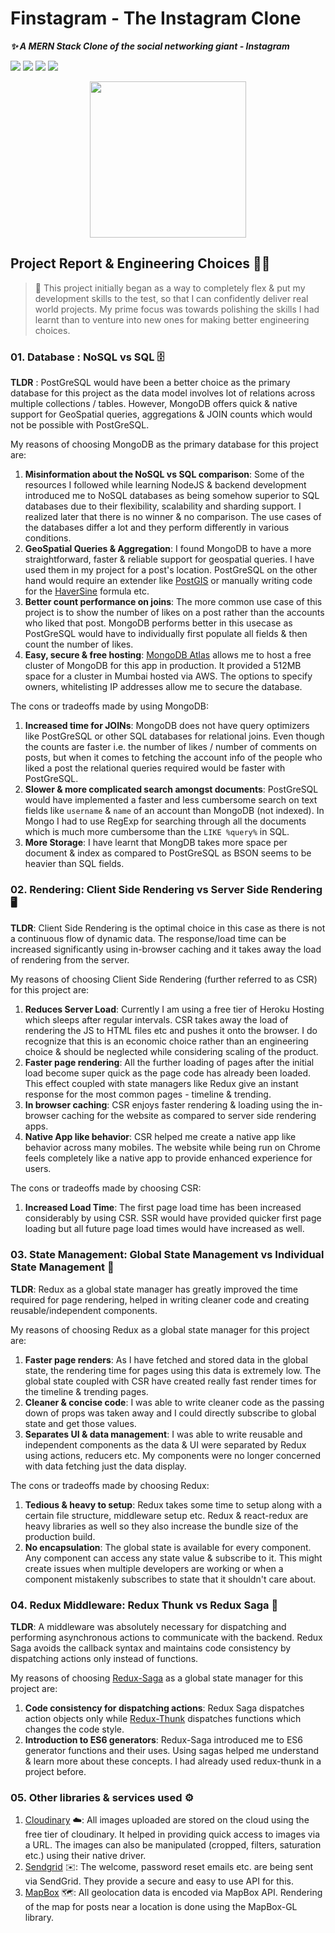 # Finstagram - The Instagram Clone
***✨ A MERN Stack Clone of the social networking giant - Instagram***

<p>
<img src="https://img.shields.io/badge/Frontend-ReactJS-blue?logo=react">
<img src="https://img.shields.io/badge/Backend-NodeJS-green?logo=node.js">
<img src="https://img.shields.io/badge/DataBase-MongoDB-lightgreen?logo=mongoDB">
<img src="https://img.shields.io/badge/State--Manager-Redux-purple?logo=redux">
</p>

<div align="center">
  <img src="https://elit-altum.github.io/assets/Finstagram.jpg" width="250">
</div>


## Project Report & Engineering Choices 👨‍💻
>🌱 This project initially began as a way to completely flex & put my development skills to the test, so that I can confidently deliver real world projects. My prime focus was towards polishing the skills I had learnt than to venture into new ones for making better engineering choices.

### 01. Database : NoSQL vs SQL 🗄️
__TLDR__ : PostGreSQL would have been a better choice as the primary database for this project as the data model involves lot of relations across multiple collections / tables. However, MongoDB offers quick & native support for GeoSpatial queries, aggregations & JOIN counts which would not be possible with PostGreSQL. 

My reasons of choosing MongoDB as the primary database for this project are:
1. **Misinformation about the NoSQL vs SQL comparison**: Some of the resources I followed while learning NodeJS & backend development introduced me to NoSQL databases as being somehow superior to SQL databases due to their flexibility, scalability and sharding support. I realized later that there is no winner & no comparison. The use cases of the databases differ a lot and they perform differently in various conditions.
2. **GeoSpatial Queries & Aggregation**: I found MongoDB to have a more straightforward, faster & reliable support for geospatial queries. I have used them in my project for a post's location. PostGreSQL on the other hand would require an extender like [PostGIS](https://postgis.net/) or manually writing code for the [HaverSine](https://en.wikipedia.org/wiki/Haversine_formula) formula etc.
3. **Better count performance on joins**: The more common use case of this project is to show the number of likes on a post rather than the accounts who liked that post. MongoDB performs better in this usecase as PostGreSQL would have to individually first populate all fields & then count the number of likes.
4. **Easy, secure & free hosting**:  [MongoDB Atlas](https://www.mongodb.com/cloud/atlas) allows me to host a free cluster of MongoDB for this app in production. It provided a 512MB space for a cluster in Mumbai hosted via AWS. The options to specify owners, whitelisting IP addresses allow me to secure the database.
   
The cons or tradeoffs made by using MongoDB:
1. **Increased time for JOINs**: MongoDB does not have query optimizers like PostGreSQL or other SQL databases for relational joins. Even though the counts are faster i.e. the number of likes / number of comments on posts,  but when it comes to fetching the account info of the people who liked a post the relational queries required would be faster with PostGreSQL.
2. **Slower & more complicated search amongst documents**: PostGreSQL would have implemented a faster and less cumbersome search on text fields like ```username``` & ```name``` of an account than MongoDB (not indexed). In Mongo I had to use RegExp for searching through all the documents which is much more cumbersome than the ```LIKE %query%``` in SQL.
3. **More Storage**: I have learnt that MongDB takes more space per document & index as compared to PostGreSQL as BSON seems to be heavier than SQL fields.


### 02. Rendering: Client Side Rendering vs Server Side Rendering 🖥️

__TLDR__: Client Side Rendering is the optimal choice in this case as there is not a continuous flow of dynamic data. The response/load time can be increased significantly using in-browser caching and it takes away the load of rendering from the server.

My reasons of choosing Client Side Rendering (further referred to as CSR) for this project are:
1. **Reduces Server Load**: Currently I am using a free tier of Heroku Hosting which sleeps after regular intervals. CSR takes away the load of rendering the JS to HTML files etc and pushes it onto the browser. I do recognize that this is an economic choice rather than an engineering choice & should be neglected while considering scaling of the product.
2. **Faster page rendering**: All the further loading of pages after the initial load become super quick as the page code has already been loaded. This effect coupled with state managers like Redux give an instant response for the most common pages - timeline & trending.
3. **In browser caching**: CSR enjoys faster rendering & loading using the in-browser caching for the website as compared to server side rendering apps.
4. **Native App like behavior**: CSR helped me create a native app like behavior across many mobiles. The website while being run on Chrome feels completely like a native app to provide enhanced experience for users.
  
The cons or tradeoffs made by choosing CSR:
1. **Increased Load Time**: The first page load time has been increased considerably by using CSR. SSR would have provided quicker first page loading but all future page load times would have increased as well.

### 03. State Management: Global State Management vs Individual State Management 💼

__TLDR__: Redux as a global state manager has greatly improved the time required for page rendering, helped in writing cleaner code and creating reusable/independent components.  

My reasons of choosing Redux as a global state manager for this project are:
1. **Faster page renders**: As I have fetched and stored data in the global state, the rendering time for pages using this data is extremely low. The global state coupled with CSR have created really fast render times for the timeline & trending pages.
2. **Cleaner & concise code**: I was able to write cleaner code as the passing down of props was taken away and I could directly subscribe to global state and get those values. 
3. **Separates UI & data management**: I was able to write reusable and independent components as the data & UI were separated by Redux using actions, reducers etc. My components were no longer concerned with data fetching just the data display.

The cons or tradeoffs made by choosing Redux:
1. **Tedious & heavy to setup**: Redux takes some time to setup along with a certain file structure, middleware setup etc. Redux & react-redux are heavy libraries as well so they also increase the bundle size of the production build.
2. **No encapsulation**: The global state is available for every component. Any component can access any state value & subscribe to it. This might create issues when multiple developers are working or when a component mistakenly subscribes to state that it shouldn't care about.
   
### 04. Redux Middleware: Redux Thunk vs Redux Saga 🧰

__TLDR__: A middleware was absolutely necessary for dispatching and performing asynchronous actions to communicate with the backend. Redux Saga avoids the callback syntax and maintains code consistency by dispatching actions only instead of functions.

My reasons of choosing [Redux-Saga](https://redux-saga.js.org/) as a global state manager for this project are:

1. **Code consistency for dispatching actions**: Redux Saga dispatches action objects only while [Redux-Thunk](https://github.com/reduxjs/redux-thunk) dispatches functions which changes the code style. 
2. **Introduction to ES6 generators**: Redux-Saga introduced me to ES6 generator functions and their uses. Using sagas helped me understand & learn more about these concepts. I had already used redux-thunk in a project before.

### 05. Other libraries & services used ⚙️
1. [Cloudinary](https://cloudinary.com/) ☁️: All images uploaded are stored on the cloud using the free tier of cloudinary. It helped in providing quick access to images via a URL. The images can also be manipulated (cropped, filters, saturation etc.) using their native driver. 
2. [Sendgrid](https://sendgrid.com/) ✉️: The welcome, password reset emails etc. are being sent via SendGrid. They provide a secure and easy to use API for this.
3. [MapBox](https://www.mapbox.com/) 🗺️: All geolocation data is encoded via MapBox API. Rendering of the map for posts near a location is done using the MapBox-GL library.